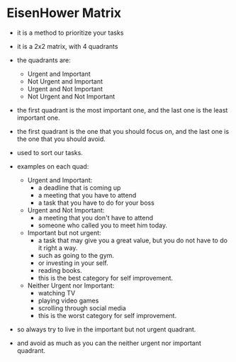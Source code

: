 # EisenHower Matrix
* it is a method to prioritize your tasks
* it is a 2x2 matrix, with 4 quadrants
* the quadrants are:
    * Urgent and Important
    * Not Urgent and Important
    * Urgent and Not Important
    * Not Urgent and Not Important
* the first quadrant is the most important one, and the last one is the least important one.
* the first quadrant is the one that you should focus on, and the last one is the one that you should avoid.
* used to sort our tasks. 
* examples on each quad: 
  * Urgent and Important: 
    * a deadline that is coming up
    * a meeting that you have to attend
    * a task that you have to do for your boss
  * Urgent and Not Important: 
    * a meeting that you don't have to attend
    * someone who called you to meet him today.
  * Important but not urgent: 
    * a task that may give you a great value, but you do not have to do it right a way.
    * such as going to the gym. 
    * or investing in your self.
    * reading books. 
    * this is the best category for self improvement.
  * Neither Urgent nor Important: 
    * watching TV
    * playing video games
    * scrolling through social media
    * this is the worst category for self improvement.

* so always try to live in the important but not urgent quadrant.
* and avoid as much as you can the neither urgent nor important quadrant.